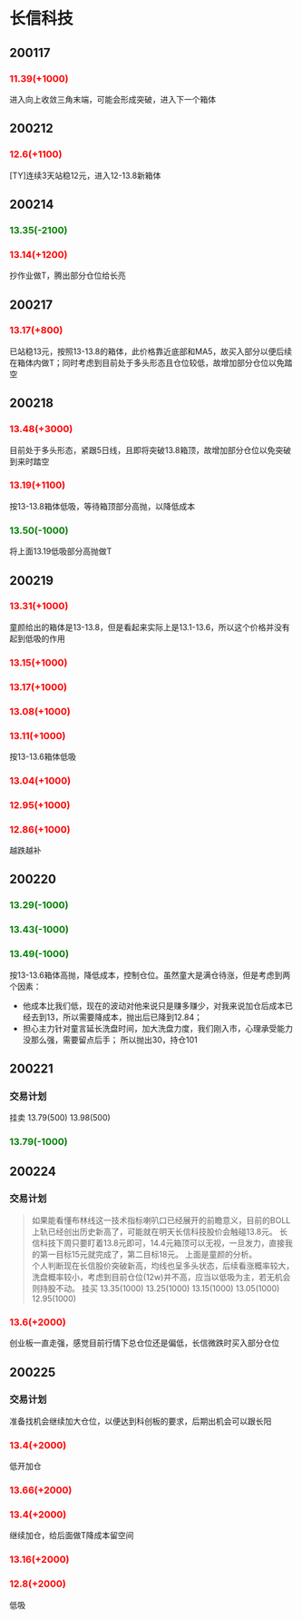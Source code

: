 # 长信科技
## 200117   
### <font color=red>11.39(+1000)</font> 
进入向上收敛三角末端，可能会形成突破，进入下一个箱体

## 200212   
### <font color=red>12.6(+1100)</font> 
[TY]连续3天站稳12元，进入12-13.8新箱体

## 200214   
### <font color=green>13.35(-2100)</font> 
### <font color=red>13.14(+1200)</font>
抄作业做T，腾出部分仓位给长亮

## 200217   
### <font color=red>13.17(+800)</font>
已站稳13元，按照13-13.8的箱体，此价格靠近底部和MA5，故买入部分以便后续在箱体内做T；同时考虑到目前处于多头形态且仓位较低，故增加部分仓位以免踏空

## 200218   
### <font color=red>13.48(+3000)</font>
目前处于多头形态，紧跟5日线，且即将突破13.8箱顶，故增加部分仓位以免突破到来时踏空
### <font color=red>13.19(+1100)</font>
按13-13.8箱体低吸，等待箱顶部分高抛，以降低成本
### <font color=green>13.50(-1000)</font>
将上面13.19低吸部分高抛做T

## 200219
### <font color=red>13.31(+1000)</font>
童颜给出的箱体是13-13.8，但是看起来实际上是13.1-13.6，所以这个价格并没有起到低吸的作用
### <font color=red>13.15(+1000)</font>
### <font color=red>13.17(+1000)</font>
### <font color=red>13.08(+1000)</font>
### <font color=red>13.11(+1000)</font>
按13-13.6箱体低吸
### <font color=red>13.04(+1000)</font>
### <font color=red>12.95(+1000)</font>
### <font color=red>12.86(+1000)</font>
越跌越补

## 200220
### <font color=green>13.29(-1000)</font>
### <font color=green>13.43(-1000)</font>
### <font color=green>13.49(-1000)</font>
按13-13.6箱体高抛，降低成本，控制仓位。虽然童大是满仓待涨，但是考虑到两个因素：
- 他成本比我们低，现在的波动对他来说只是赚多赚少，对我来说加仓后成本已经去到13，所以需要降成本，抛出后已降到12.84；
- 担心主力针对童言延长洗盘时间，加大洗盘力度，我们刚入市，心理承受能力没那么强，需要留点后手；
所以抛出30，持仓101

## 200221
### 交易计划
挂卖 13.79(500) 13.98(500) 
### <font color=green>13.79(-1000)</font>

## 200224
### 交易计划
> 如果能看懂布林线这一技术指标喇叭口已经展开的前瞻意义，目前的BOLL上轨已经创出历史新高了，可能就在明天长信科技股价会触碰13.8元。
> 长信科技下周只要盯着13.8元即可，14.4元箱顶可以无视，一旦发力，直接我的第一目标15元就完成了，第二目标18元。
上面是童颜的分析。  
个人判断现在长信股价突破新高，均线也呈多头状态，后续看涨概率较大，洗盘概率较小，考虑到目前仓位(12w)并不高，应当以低吸为主，若无机会则持股不动。
挂买 13.35(1000) 13.25(1000) 13.15(1000) 13.05(1000) 12.95(1000) 
### <font color=red>13.6(+2000)</font>
创业板一直走强，感觉目前行情下总仓位还是偏低，长信微跌时买入部分仓位

## 200225
### 交易计划
准备找机会继续加大仓位，以便达到科创板的要求，后期出机会可以跟长阳
### <font color=red>13.4(+2000)</font>
低开加仓
### <font color=red>13.66(+2000)</font>
### <font color=red>13.4(+2000)</font>
继续加仓，给后面做T降成本留空间
### <font color=red>13.16(+2000)</font>
### <font color=red>12.8(+2000)</font>
低吸